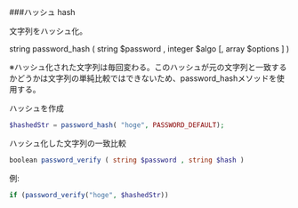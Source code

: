 ###ハッシュ hash
<!-- hash:: -->
  文字列をハッシュ化。

string password_hash ( string $password , integer $algo [, array $options ] )

※ハッシュ化された文字列は毎回変わる。このハッシュが元の文字列と一致するかどうかは文字列の単純比較ではできないため、password_hashメソッドを使用する。


ハッシュを作成

```php
$hashedStr = password_hash( "hoge", PASSWORD_DEFAULT);
```

ハッシュ化した文字列の一致比較

```php
boolean password_verify ( string $password , string $hash )
```

例:

```php
if (password_verify("hoge", $hashedStr))
```